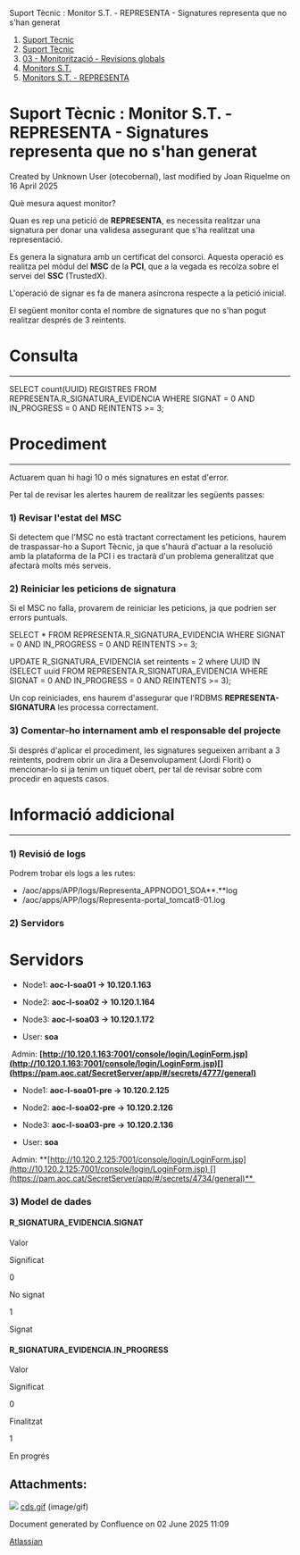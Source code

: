 Suport Tècnic : Monitor S.T. - REPRESENTA - Signatures representa que no s'han generat  

1.  [Suport Tècnic](index.html)
2.  [Suport Tècnic](13893782.html)
3.  [03 - Monitorització - Revisions globals](26313327.html)
4.  [Monitors S.T.](Monitors-S.T._41522177.html)
5.  [Monitors S.T. - REPRESENTA](Monitors-S.T.---REPRESENTA_128647237.html)

Suport Tècnic : Monitor S.T. - REPRESENTA - Signatures representa que no s'han generat
======================================================================================

Created by Unknown User (otecobernal), last modified by Joan Riquelme on 16 April 2025

Què mesura aquest monitor?

Quan es rep una petició de **REPRESENTA**, es necessita realitzar una signatura per donar una validesa assegurant que s'ha realitzat una representació.

Es genera la signatura amb un certificat del consorci. Aquesta operació es realitza pel mòdul del **MSC** de la **PCI**, que a la vegada es recolza sobre el servei del **SSC** (TrustedX).

L'operació de signar es fa de manera asíncrona respecte a la petició inicial.

El següent monitor conta el nombre de signatures que no s'han pogut realitzar després de 3 reintents.

  

**Consulta**
============

* * *

SELECT count(UUID) REGISTRES
  FROM REPRESENTA.R\_SIGNATURA\_EVIDENCIA
 WHERE SIGNAT = 0
   AND IN\_PROGRESS = 0
   AND REINTENTS >= 3;

**Procediment**
===============

* * *

Actuarem quan hi hagi 10 o més signatures en estat d'error.

Per tal de revisar les alertes haurem de realitzar les següents passes:

### 1) Revisar l'estat del MSC

Si detectem que l'MSC no està tractant correctament les peticions, haurem de traspassar-ho a Suport Tècnic, ja que s'haurà d'actuar a la resolució amb la plataforma de la PCI i es tractarà d'un problema generalitzat que afectarà molts més serveis.

### 2) Reiniciar les peticions de signatura

Si el MSC no falla, provarem de reiniciar les peticions, ja que podrien ser errors puntuals.

SELECT \*
  FROM REPRESENTA.R\_SIGNATURA\_EVIDENCIA
 WHERE SIGNAT = 0
   AND IN\_PROGRESS = 0
   AND REINTENTS >= 3;

UPDATE R\_SIGNATURA\_EVIDENCIA
   set reintents = 2
 where UUID IN (SELECT uuid
                  FROM REPRESENTA.R\_SIGNATURA\_EVIDENCIA
                 WHERE SIGNAT = 0
                   AND IN\_PROGRESS = 0
                   AND REINTENTS >= 3);

Un cop reiniciades, ens haurem d'assegurar que l'RDBMS **REPRESENTA-SIGNATURA** les processa correctament.

### 3) Comentar-ho internament amb el responsable del projecte

Si després d'aplicar el procediment, les signatures segueixen arribant a 3 reintents, podrem obrir un Jira a Desenvolupament (Jordi Florit) o mencionar-lo si ja tenim un tiquet obert, per tal de revisar sobre com procedir en aquests casos.

**Informació addicional**
=========================

* * *

### 1) Revisió de logs

Podrem trobar els logs a les rutes:

*   /aoc/apps/APP/logs/Representa\_APPNODO1\_SOA**.**log
*   /aoc/apps/APP/logs/Representa-portal\_tomcat8-01.log

### 2) Servidors

Servidors 
==========

*   Node1: **aoc-l-soa01 → 10.120.1.163 [](https://pam.aoc.cat/SecretServer/app/#/secrets/4785/general)** 
    
*   Node2: **aoc-l-soa02 → 10.120.1.164 [](https://pam.aoc.cat/SecretServer/app/#/secrets/4786/general)** 
*   Node3: **aoc-l-soa03 → 10.120.1.172 [](https://pam.aoc.cat/SecretServer/app/#/secrets/4787/general)** 
*   User: **soa**  
    

 Admin: **[http://10.120.1.163:7001/console/login/LoginForm.jsp](http://10.120.1.163:7001/console/login/LoginForm.jsp)[](https://pam.aoc.cat/SecretServer/app/#/secrets/4777/general)**

*   Node1: **aoc-l-soa01-pre → 10.120.2.125 [](https://pam.aoc.cat/SecretServer/app/#/secrets/4745/general)** 
    
*   Node2: **aoc-l-soa02-pre → 10.120.2.126 [](https://pam.aoc.cat/SecretServer/app/#/secrets/4744/general)** 
*   Node3: **aoc-l-soa03-pre → 10.120.2.136 [](https://pam.aoc.cat/SecretServer/app/#/secrets/4746/general)** 
*   User: **soa**

 Admin: **[http://10.120.2.125:7001/console/login/LoginForm.jsp](http://10.120.2.125:7001/console/login/LoginForm.jsp) [](https://pam.aoc.cat/SecretServer/app/#/secrets/4734/general)** 

  

  

### 3) Model de dades

#### R\_SIGNATURA\_EVIDENCIA.SIGNAT

Valor

Significat

0

No signat

1

Signat

#### R\_SIGNATURA\_EVIDENCIA.IN\_PROGRESS

Valor

Significat

0

Finalitzat

1

En progrés

Attachments:
------------

![](images/icons/bullet_blue.gif) [cds.gif](attachments/41522995/41522996.gif) (image/gif)  

Document generated by Confluence on 02 June 2025 11:09

[Atlassian](http://www.atlassian.com/)